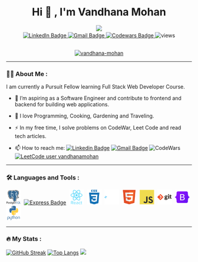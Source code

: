 <h1 align="center">Hi 👋 ,  I'm Vandhana Mohan</h1>
<div id="header" align="center">
  <img src="https://media.giphy.com/media/M9gbBd9nbDrOTu1Mqx/giphy.gif" width="100"/>
  <div id="badges">
    <a href="https://www.linkedin.com/in/vandhanamohan/" target="blank">
      <img src="https://img.shields.io/badge/LinkedIn-blue?style=for-the-badge&logo=linkedin&logoColor=white" alt="LinkedIn Badge"/>
    </a>
    <a href="mohan.vandhana@gmail.com" target="blank">
      <img src="https://img.shields.io/badge/Gmail-red?style=for-the-badge&logo=gmail&logoColor=white" alt="Gmail Badge"/>
    </a>
    <a href="https://www.codewars.com/users/vandhana-mohan" target="blank">
      <img src="https://img.shields.io/badge/Codewars-black?style=for-the-badge&logo=Codewars&logoColor=red" alt="Codewars Badge"/>
    </a>
   <img src="https://komarev.com/ghpvc/?username=VandhanaMohan&style=for-the-badge&color=blue" alt="views"/>
  </div>
  <br />
  
  <a href="https://github.com/ryo-ma/github-profile-trophy"><img src="https://github-profile-trophy.vercel.app/?username=vandhana-mohan" alt="vandhana-mohan" /></a>
  </div>
</div>

---

### :woman_technologist: About Me :
I am currently a Pursuit Fellow learning Full Stack Web Developer Course.

- :telescope:   I’m aspiring as a Software Engineer and contribute to frontend and backend for building web applications.

- :seedling:   I love Programming, Cooking, Gardening and Traveling.

- :zap:   In my free time, I solve problems on CodeWar, Leet Code and read tech articles.

- :mailbox:  How to reach me: [![Linkedin Badge](https://img.shields.io/badge/-VandhanaMohan-blue?style=flat&logo=Linkedin&logoColor=white)](https://www.linkedin.com/in/vandhanamohan/) [![Gmail Badge](https://img.shields.io/badge/-VandhanaMohan-red?style=flat&logo=Gmail&logoColor=white)](mohan.vandhana@gmail.com) ![CodeWars](https://www.codewars.com/users/vandhana-mohan/badges/small?theme=light)[![LeetCode user vandhanamohan](https://img.shields.io/badge/dynamic/json?style=flat&labelColor=black&color=%23ffa116&label=Solved&query=solvedOverTotal&url=https%3A%2F%2Fleetcode-badge.vercel.app%2Fapi%2Fusers%2Fvandhanamohan&logo=leetcode&logoColor=yellow)](https://leetcode.com/vandhanamohan/) 


---

### :hammer_and_wrench: Languages and Tools :

<div dir="auto">
  <a target="_blank" rel="noopener noreferrer" href="https://github.com/devicons/devicon/blob/master/icons/postgresql/postgresql-original-wordmark.svg"><img src="https://github.com/devicons/devicon/raw/master/icons/postgresql/postgresql-original-wordmark.svg" title="PostgreSQL" alt="PostgreSQL" width="40" height="40" style="max-width: 100%;"></a>&nbsp;
  <a target="_blank" rel="noopener noreferrer nofollow" href="https://camo.githubusercontent.com/b56d3a5457ae0b91e7a7fffa8de3d8e77a542d118b89c84c2597da99e5efc6a9/68747470733a2f2f696d672e736869656c64732e696f2f62616467652f4a532d626c61636b3f7374796c653d666f722d7468652d6261646765266c6f676f3d65787072657373266c6f676f436f6c6f723d677265656e"><img src="https://camo.githubusercontent.com/b56d3a5457ae0b91e7a7fffa8de3d8e77a542d118b89c84c2597da99e5efc6a9/68747470733a2f2f696d672e736869656c64732e696f2f62616467652f4a532d626c61636b3f7374796c653d666f722d7468652d6261646765266c6f676f3d65787072657373266c6f676f436f6c6f723d677265656e" title="Express" alt="Express Badge" height="40" data-canonical-src="https://img.shields.io/badge/JS-black?style=for-the-badge&amp;logo=express&amp;logoColor=green" style="max-width: 100%;"></a>&nbsp;
  <a target="_blank" rel="noopener noreferrer" href="https://github.com/devicons/devicon/blob/master/icons/react/react-original-wordmark.svg"><img src="https://github.com/devicons/devicon/raw/master/icons/react/react-original-wordmark.svg" title="React" alt="React" width="40" height="40" style="max-width: 100%;"></a>&nbsp;
  <a target="_blank" rel="noopener noreferrer" href="https://github.com/devicons/devicon/blob/master/icons/css3/css3-plain-wordmark.svg"><img src="https://github.com/devicons/devicon/raw/master/icons/css3/css3-plain-wordmark.svg" title="CSS3" alt="CSS" width="40" height="40" style="max-width: 100%;"></a>&nbsp;
  <a target="_blank" rel="noopener noreferrer" 
  href="https://github.com/devicons/devicon/blob/master/icons/tailwindcss/tailwindcss-original-wordmark.svg">
  <img src="https://raw.githubusercontent.com/devicons/devicon/master/icons/tailwindcss/tailwindcss-original-wordmark.svg" title="Tailwind" alt="Tailwind" width="40" height="40" style="max-width: 100%;"></a>&nbsp;
  <a target="_blank" rel="noopener noreferrer" href="https://github.com/devicons/devicon/blob/master/icons/html5/html5-original.svg"><img src="https://github.com/devicons/devicon/raw/master/icons/html5/html5-original.svg" title="HTML5" alt="HTML" width="40" height="40" style="max-width: 100%;"></a>&nbsp;
  <a target="_blank" rel="noopener noreferrer" href="https://github.com/devicons/devicon/blob/master/icons/javascript/javascript-original.svg"><img src="https://github.com/devicons/devicon/raw/master/icons/javascript/javascript-original.svg" title="JavaScript" alt="JavaScript" width="40" height="40" style="max-width: 100%;"></a>&nbsp;
  <a target="_blank" rel="noopener noreferrer" href="https://github.com/devicons/devicon/blob/master/icons/git/git-original-wordmark.svg"><img src="https://github.com/devicons/devicon/raw/master/icons/git/git-original-wordmark.svg" title="Git" alt="Git"width="40" height="40" style="max-width: 100%;"></a>&nbsp;
  <a target="_blank" rel="noopener noreferrer" href="https://github.com/devicons/devicon/blob/master/icons/bootstrap/bootstrap-original.svg"><img src="https://github.com/devicons/devicon/raw/master/icons/bootstrap/bootstrap-original.svg" title="Bootstrap" alt="Bootstrap" width="40" height="40" style="max-width: 100%;"></a>&nbsp;
  <a target="_blank" rel="noopener noreferrer" href="https://github.com/devicons/devicon/blob/master/icons/python/python-original-wordmark.svg"> <img src="https://github.com/devicons/devicon/raw/master/icons/python/python-original-wordmark.svg" title="Python" alt="Python" width="40" height="40" style="max-width: 100%;"></a>&nbsp;
 </div>

---


### :fire: My Stats :
[![GitHub Streak](http://github-readme-streak-stats.herokuapp.com?user=Vandhana-Mohan&theme=dark&background=000000)](https://git.io/streak-stats)
[![Top Langs](https://github-readme-stats.vercel.app/api/top-langs/?username=Vandhana-Mohan&layout=compact&theme=vision-friendly-dark)](https://github.com/anuraghazra/github-readme-stats)
<img height="180em" src="https://github-readme-stats.vercel.app/api?username=Vandhana-Mohan&show_icons=true&hide_border=true&&count_private=true&include_all_commits=true" />
